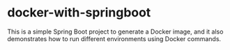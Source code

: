 # docker-with-springboot
This is a simple Spring Boot project to generate a Docker image, and it also demonstrates how to run different environments using Docker commands.
